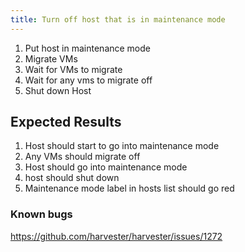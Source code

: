 ```yaml
---
title: Turn off host that is in maintenance mode	
---
```

1. Put host in maintenance mode
2. Migrate VMs
3. Wait for VMs to migrate
4. Wait for any vms to migrate off
5. Shut down Host

## Expected Results
1. Host should start to go into maintenance mode
2. Any VMs should migrate off
3. Host should go into maintenance mode
4. host should shut down
5. Maintenance mode label in hosts list should go red

### Known bugs
https://github.com/harvester/harvester/issues/1272
